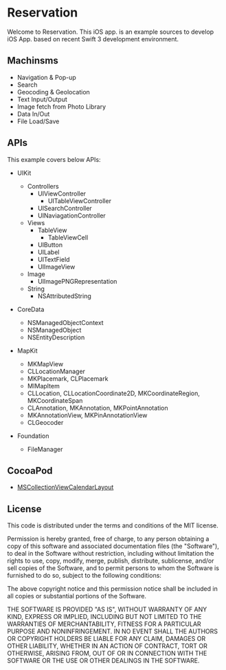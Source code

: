 # Reservation

Welcome to Reservation.
This iOS app. is an example sources to develop iOS App. based on recent Swift 3 development environment.

## Machinsms

* Navigation & Pop-up
* Search
* Geocoding & Geolocation
* Text Input/Output
* Image fetch from Photo Library
* Data In/Out
* File Load/Save

## APIs

This example covers below APIs:

* UIKit
  * Controllers
    * UIViewController
      * UITableViewController
    * UISearchController
    * UINaviagationController
  * Views
    * TableView
      * TableViewCell
    * UIButton
    * UILabel
    * UITextField
    * UIImageView
  * Image
    * UIImagePNGRepresentation
  * String
    * NSAttributedString

* CoreData
  * NSManagedObjectContext
  * NSManagedObject
  * NSEntityDescription
  
* MapKit
  * MKMapView
  * CLLocationManager
  * MKPlacemark, CLPlacemark
  * MIMapItem
  * CLLocation, CLLocationCoordinate2D, MKCoordinateRegion, MKCoordinateSpan
  * CLAnnotation, MKAnnotation, MKPointAnnotation
  * MKAnnotationView, MKPinAnnotationView
  * CLGeocoder
  
* Foundation
  * FileManager
  
## CocoaPod

* [MSCollectionViewCalendarLayout](https://github.com/erichoracek/MSCollectionViewCalendarLayout)

## License

This code is distributed under the terms and conditions of the MIT license.

Permission is hereby granted, free of charge, to any person obtaining a copy of this software and associated documentation files (the "Software"), to deal in the Software without restriction, including without limitation the rights to use, copy, modify, merge, publish, distribute, sublicense, and/or sell copies of the Software, and to permit persons to whom the Software is furnished to do so, subject to the following conditions:

The above copyright notice and this permission notice shall be included in all copies or substantial portions of the Software.

THE SOFTWARE IS PROVIDED "AS IS", WITHOUT WARRANTY OF ANY KIND, EXPRESS OR IMPLIED, INCLUDING BUT NOT LIMITED TO THE WARRANTIES OF MERCHANTABILITY, FITNESS FOR A PARTICULAR PURPOSE AND NONINFRINGEMENT. IN NO EVENT SHALL THE AUTHORS OR COPYRIGHT HOLDERS BE LIABLE FOR ANY CLAIM, DAMAGES OR OTHER LIABILITY, WHETHER IN AN ACTION OF CONTRACT, TORT OR OTHERWISE, ARISING FROM, OUT OF OR IN CONNECTION WITH THE SOFTWARE OR THE USE OR OTHER DEALINGS IN THE SOFTWARE.
